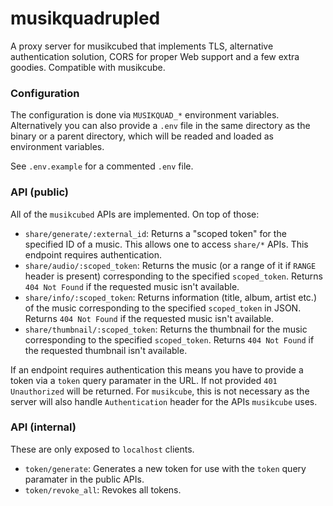 # musikquadrupled

A proxy server for musikcubed that implements TLS, alternative authentication solution, CORS for proper Web support and a few extra goodies. Compatible with musikcube.

### Configuration

The configuration is done via `MUSIKQUAD_*` environment variables. Alternatively you can also provide a `.env` file in the same directory as the binary or a parent directory, which will be readed and loaded as environment variables.

See `.env.example` for a commented `.env` file.

### API (public)

All of the `musikcubed` APIs are implemented. On top of those:

- `share/generate/:external_id`: Returns a "scoped token" for the specified ID of a music. This allows one to access `share/*` APIs. This endpoint requires authentication.
- `share/audio/:scoped_token`: Returns the music (or a range of it if `RANGE` header is present) corresponding to the specified `scoped_token`. Returns `404 Not Found` if the requested music isn't available.
- `share/info/:scoped_token`: Returns information (title, album, artist etc.) of the music corresponding to the specified `scoped_token` in JSON. Returns `404 Not Found` if the requested music isn't available.
- `share/thumbnail/:scoped_token`: Returns the thumbnail for the music corresponding to the specified `scoped_token`. Returns `404 Not Found` if the requested thumbnail isn't available.

If an endpoint requires authentication this means you have to provide a token via a `token` query paramater in the URL. If not provided `401 Unauthorized` will be returned. For `musikcube`, this is not necessary as the server will also handle `Authentication` header for the APIs `musikcube` uses.

### API (internal)

These are only exposed to `localhost` clients.

- `token/generate`: Generates a new token for use with the `token` query paramater in the public APIs.
- `token/revoke_all`: Revokes all tokens.
